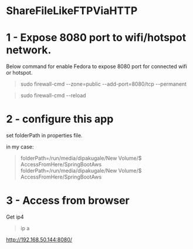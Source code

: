 # ShareFileLikeFTPViaHTTP
  
  
# 1 - Expose 8080 port to wifi/hotspot network.

Below command for enable Fedora to expose 8080 port for connected wifi or hotspot.  
  
>sudo firewall-cmd --zone=public --add-port=8080/tcp --permanent  
  
>sudo firewall-cmd --reload  
  
  
# 2 - configure this app
  
  
  set folderPath in properties file.  
  
  in my case:  
>folderPath=/run/media/dipakugale/New Volume/$ AccessFromHere/SpringBootAws  folderPath=/run/media/dipakugale/New Volume/$ AccessFromHere/SpringBootAws
  
  
# 3 - Access from browser    
 
Get ip4
>ip a  
  
  http://192.168.50.144:8080/
